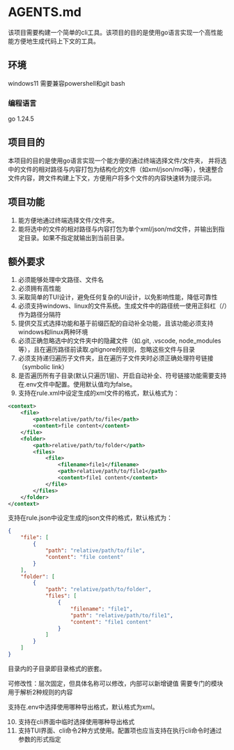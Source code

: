 # AGENTS.md

该项目需要构建一个简单的cli工具。该项目的目的是使用go语言实现一个高性能能方便地生成代码上下文的工具。

## 环境
windows11
需要兼容powershell和git bash

### 编程语言
go 1.24.5

## 项目目的
本项目的目的是使用go语言实现一个能方便的通过终端选择文件/文件夹，
并将选中的文件的相对路径与内容打包为结构化的文件（如xml/json/md等），快速整合文件内容，跨文件构建上下文，方便用户将多个文件的内容快速转为提示词。

## 项目功能
1. 能方便地通过终端选择文件/文件夹。
2. 能将选中的文件的相对路径与内容打包为单个xml/json/md文件，并输出到指定目录。如果不指定就输出到当前目录。

## 额外要求
1. 必须能够处理中文路径、文件名
2. 必须拥有高性能
3. 采取简单的TUI设计，避免任何复杂的UI设计，以免影响性能，降低可靠性
4. 必须支持windows、linux的文件系统。生成文件中的路径统一使用正斜杠（/）作为路径分隔符
5. 提供交互式选择功能和基于前缀匹配的自动补全功能，且该功能必须支持windows和linux两种环境
6. 必须正确忽略选中的文件夹中的隐藏文件（如.git, .vscode, node_modules等），且在遍历路径前读取.gitignore的规则，忽略这些文件与目录
7. 必须支持递归遍历子文件夹，且在遍历子文件夹时必须正确处理符号链接（symbolic link）
8. 是否遍历所有子目录(默认只遍历1层)、开启自动补全、符号链接功能需要支持在.env文件中配置。使用默认值均为false。
9. 支持在rule.xml中设定生成的xml文件的格式，默认格式为：
```xml
<context>
    <file>
        <path>relative/path/to/file</path>
        <content>file content</content>
    </file>
    <folder>
        <path>relative/path/to/folder</path>
        <files>
            <file>
                <filename>file1</filename>
                <path>relative/path/to/file1</path>
                <content>file1 content</content>
            </file>
        </files>
    </folder>
</context>
```
支持在rule.json中设定生成的json文件的格式，默认格式为：
```json
{
    "file": [
        {
            "path": "relative/path/to/file",
            "content": "file content"
        }
    ],
    "folder": [
        {
            "path": "relative/path/to/folder",
            "files": [
                {
                    "filename": "file1",
                    "path": "relative/path/to/file1",
                    "content": "file1 content"
                }
            ]
        }
    ]   
}
```
目录内的子目录即目录格式的嵌套。

可修改性：层次固定，但具体名称可以修改，内部可以新增键值
需要专门的模块用于解析2种规则的内容

支持在.env中选择使用哪种导出格式，默认格式为xml。

10. 支持在cli界面中临时选择使用哪种导出格式
11. 支持TUI界面、cli命令2种方式使用。配置项也应当支持在执行cli命令时通过参数的形式指定